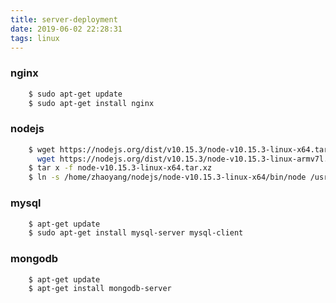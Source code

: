 ```yaml
---
title: server-deployment
date: 2019-06-02 22:28:31
tags: linux
---
```


### nginx

``` bash
	$ sudo apt-get update
	$ sudo apt-get install nginx
```

### nodejs

``` bash
	$ wget https://nodejs.org/dist/v10.15.3/node-v10.15.3-linux-x64.tar.xz
	  wget https://nodejs.org/dist/v10.15.3/node-v10.15.3-linux-armv7l.tar.xz
	$ tar x -f node-v10.15.3-linux-x64.tar.xz
	$ ln -s /home/zhaoyang/nodejs/node-v10.15.3-linux-x64/bin/node /usr/local/node
```

### mysql

``` bash
	$ apt-get update
	$ sudo apt-get install mysql-server mysql-client
```
	
### mongodb

``` bash
	$ apt-get update
	$ apt-get install mongodb-server
```

